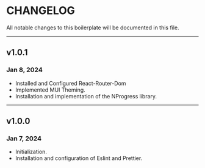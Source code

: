 # CHANGELOG

All notable changes to this boilerplate will be documented in this file.

---

## v1.0.1

### Jan 8, 2024

- Installed and Configured React-Router-Dom
- Implemented MUI Theming.
- Installation and implementation of the NProgress library.

---

## v1.0.0

### Jan 7, 2024

- Initialization.
- Installation and configuration of Eslint and Prettier.
